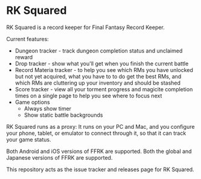 # RK Squared

RK Squared is a record keeper for Final Fantasy Record Keeper.

Current features:

* Dungeon tracker - track dungeon completion status and unclaimed reward
* Drop tracker - show what you'll get when you finish the current battle
* Record Materia tracker - to help you see which RMs you have unlocked but not yet acquired, what you have to to do get the best RMs, and which RMs are cluttering up your inventory and should be stashed
* Score tracker - view all your torment progress and magicite completion times on a single page to help you see where to focus next
* Game options
    * Always show timer
    * Show static battle backgrounds

RK Squared runs as a proxy: It runs on your PC and Mac, and you configure your phone, tablet, or emulator to connect through it, so that it can track your game status.

Both Android and iOS versions of FFRK are supported.  Both the global and Japanese versions of FFRK are supported.

This repository acts as the issue tracker and releases page for RK Squared.
